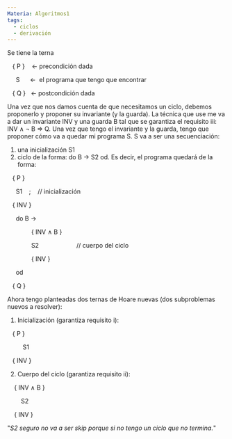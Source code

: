 ```yaml
---
Materia: Algoritmos1
tags:
  - ciclos
  - derivación
---
```

Se tiene la terna

   { P }    ← precondición dada

     S      ←  el programa que tengo que encontrar

   { Q }   ← postcondición dada

Una vez que nos damos cuenta de que necesitamos un ciclo, debemos proponerlo y proponer su invariante (y la guarda). La técnica que use me va a dar un invariante INV y una guarda B tal que se garantiza el requisito iii: INV ∧ ¬ B ⇒ Q. Una vez que tengo el invariante y la guarda, tengo que proponer cómo va a quedar mi programa S.
S va a ser una secuenciación:
1. una inicialización S1
2. ciclo de la forma: do B → S2 od.
Es decir, el programa quedará de la forma:

   { P }  

     S1    ;    // inicialización

   { INV }

     do B →

              { INV ∧ B } 

              S2                      // cuerpo del ciclo

              { INV }

     od

   { Q }

Ahora tengo planteadas dos ternas de Hoare nuevas (dos subproblemas nuevos a resolver):

1. Inicialización (garantiza requisito i):

   { P }  

         S1  

   { INV }

2. Cuerpo del ciclo (garantiza requisito ii):

    { INV ∧ B } 

        S2 

    { INV }

"*S2 seguro no va a ser skip porque si no tengo un ciclo que no termina.*"
